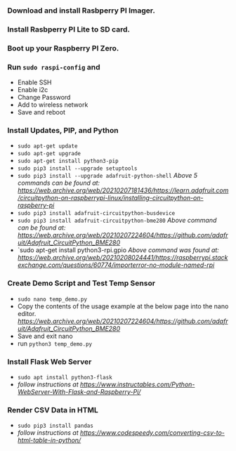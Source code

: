### Download and install Rasbperry PI Imager.
### Install Rasbperry PI Lite to SD card.
### Boot up your Raspberry PI Zero.
### Run `sudo raspi-config` and
- Enable SSH
- Enable i2c
- Change Password
- Add to wireless network
- Save and reboot
### Install Updates, PIP, and Python
- `sudo apt-get update`
- `sudo apt-get upgrade`
- `sudo apt-get install python3-pip` 
- `sudo pip3 install --upgrade setuptools`
- `sudo pip3 install --upgrade adafruit-python-shell`
*Above 5 commands can be found at: https://web.archive.org/web/20210207181436/https://learn.adafruit.com/circuitpython-on-raspberrypi-linux/installing-circuitpython-on-raspberry-pi*
- `sudo pip3 install adafruit-circuitpython-busdevice`
- `sudo pip3 install adafruit-circuitpython-bme280`
*Above command can be found at: https://web.archive.org/web/20210207224604/https://github.com/adafruit/Adafruit_CircuitPython_BME280*
- `sudo apt-get install python3-rpi.gpio
*Above command was found at: https://web.archive.org/web/20210208024441/https://raspberrypi.stackexchange.com/questions/60774/importerror-no-module-named-rpi*


### Create Demo Script and Test Temp Sensor
- `sudo nano temp_demo.py`
- Copy the contents of the usage example at the below page into the nano editor.
*https://web.archive.org/web/20210207224604/https://github.com/adafruit/Adafruit_CircuitPython_BME280*
- Save and exit nano
- run `python3 temp_demo.py`

### Install Flask Web Server
- `sudo apt install python3-flask`
- *follow instructions at https://www.instructables.com/Python-WebServer-With-Flask-and-Raspberry-Pi/*

### Render CSV Data in HTML
- `sudo pip3 install pandas`
- *follow instructions at https://www.codespeedy.com/converting-csv-to-html-table-in-python/*

